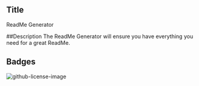 ## Title 
ReadMe Generator
      
##Description 
The ReadMe Generator will ensure you have everything you need for a great ReadMe.

 ## Badges
  ![github-license-image](https://img.shields.io/github/license/commonality/getting-started-inner-source.svg?style=flat-square)
